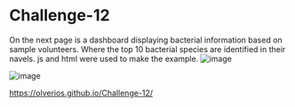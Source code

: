 # Challenge-12
On the next page is a dashboard displaying bacterial information based on sample volunteers. Where the top 10 bacterial species are identified in their navels.
js and html were used to make the example.
![image](https://user-images.githubusercontent.com/91705406/173283187-430755c4-37f9-4b69-99ef-974b858f629d.png)

![image](https://user-images.githubusercontent.com/91705406/173283204-9e047648-4df9-45f0-8b7f-cc50e9266948.png)

https://olverios.github.io/Challenge-12/
